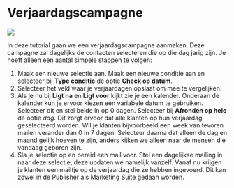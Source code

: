 # Verjaardagscampagne
![](https://mk0exponealcw6ltqqx5.kinstacdn.com/wp-content/uploads/2017/04/automatic-emails-for-birthdays-name-days.png)

In deze tutorial gaan we een verjaardagscampagne aanmaken. Deze campagne
zal dagelijks de contacten selecteren die op die dag jarig zijn. Je hoeft
alleen een aantal simpele stappen te volgen:

1. Maak een nieuwe selectie aan. Maak een nieuwe conditie aan en selecteer
bij **Type conditie** de optie **Check op datum**.
2. Selecteer het veld waar je verjaardagen opslaat om mee te vergelijken.
3. Als je nu bij **Ligt na** en **Ligt voor** kijkt zie je een kalender.
Onderaan de kalender kun je ervoor kiezen een variabele datum te gebruiken.
Selecteer dit en stel beide in op 0 dagen. Selecteer bij **Afronden op hele**
de optie *dag*. Dit zorgt ervoor dat alle klanten op hun verjaardag geselecteerd worden. Wil je klanten bijvoorbeeld een week van tevoren mailen verander dan 0 in 7 dagen.  Selecteer daarna dat alleen de dag en maand gelijk hoeven
te zijn, anders kijken we alleen naar de mensen die vandaag geboren zijn.
4. Sla je selectie op en bereid een mail voor. Stel een dagelijkse mailing
in naar deze selectie, deze updaten we namelijk vanzelf. Vanaf nu krijgen je
klanten een mailtje op de verjaardag die ze hebben ingevoerd. Dit kan zowel in de Publisher als Marketing Suite gedaan worden.
